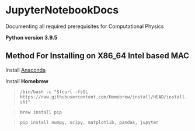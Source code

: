 # JupyterNotebookDocs
Documenting all required prerequisites for Computational Physics

 **Python version 3.9.5**

## Method For Installing on X86_64 Intel based MAC
 Install [Anaconda](https://www.anaconda.com/products/individual) 

 Install **Homebrew**
>`/bin/bash -c "$(curl -fsSL https://raw.githubusercontent.com/Homebrew/install/HEAD/install.sh)"`

>`brew install pip`

>`pip install numpy, scipy, matplotlib, pandas, jupyter`